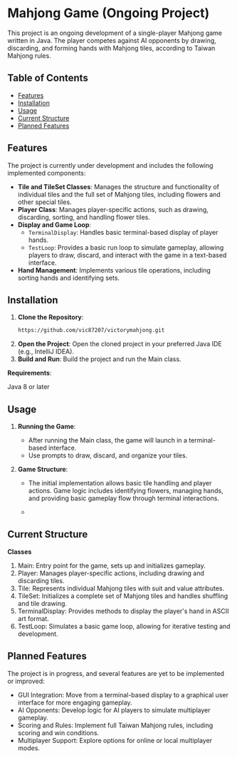 # Mahjong Game (Ongoing Project)

This project is an ongoing development of a single-player Mahjong game written in Java. The player competes against AI opponents by drawing, discarding, and forming hands with Mahjong tiles, according to Taiwan Mahjong rules.

## Table of Contents
- [Features](#features)
- [Installation](#installation)
- [Usage](#usage)
- [Current Structure](#current-structure)
- [Planned Features](#planned-features)


## Features

The project is currently under development and includes the following implemented components:

- **Tile and TileSet Classes**: Manages the structure and functionality of individual tiles and the full set of Mahjong tiles, including flowers and other special tiles.
- **Player Class**: Manages player-specific actions, such as drawing, discarding, sorting, and handling flower tiles.
- **Display and Game Loop**:
    - `TerminalDisplay`: Handles basic terminal-based display of player hands.
    - `TestLoop`: Provides a basic run loop to simulate gameplay, allowing players to draw, discard, and interact with the game in a text-based interface.
- **Hand Management**: Implements various tile operations, including sorting hands and identifying sets.

## Installation

1. **Clone the Repository**:
   ```bash
   https://github.com/vic87207/victorymahjong.git

2. **Open the Project**:
Open the cloned project in your preferred Java IDE (e.g., IntelliJ IDEA).
3. **Build and Run**: 
Build the project and run the Main class.


**Requirements**:

Java 8 or later

## Usage
1. **Running the Game**:

    - After running the Main class, the game will launch in a terminal-based interface.
    -   Use prompts to draw, discard, and organize your tiles.
2. **Game Structure**:

    - The initial implementation allows basic tile handling and player actions. Game logic includes identifying flowers, managing hands, and providing basic gameplay flow through terminal interactions.

    - 
## Current Structure
**Classes**
1. Main: Entry point for the game, sets up and initializes gameplay. 
2. Player: Manages player-specific actions, including drawing and discarding tiles. 
3. Tile: Represents individual Mahjong tiles with suit and value attributes. 
4. TileSet: Initializes a complete set of Mahjong tiles and handles shuffling and tile drawing. 
5. TerminalDisplay: Provides methods to display the player's hand in ASCII art format. 
6. TestLoop: Simulates a basic game loop, allowing for iterative testing and development.

## Planned Features
The project is in progress, and several features are yet to be implemented or improved:

- GUI Integration: Move from a terminal-based display to a graphical user interface for more engaging gameplay.
- AI Opponents: Develop logic for AI players to simulate multiplayer gameplay.
- Scoring and Rules: Implement full Taiwan Mahjong rules, including scoring and win conditions.
- Multiplayer Support: Explore options for online or local multiplayer modes.
